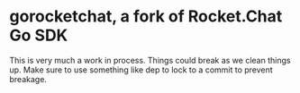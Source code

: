 # gorocketchat, a fork of Rocket.Chat Go SDK

This is very much a work in process.  Things could break as we clean things up.  Make sure to use something like dep to lock to a commit to prevent breakage.
